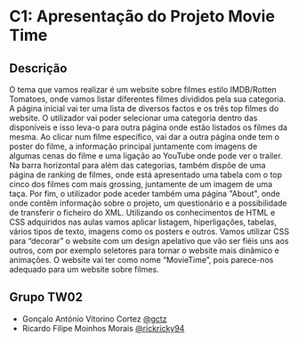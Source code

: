 # C1: Apresentação do Projeto Movie Time

## Descrição

O tema que vamos realizar é um website sobre filmes estilo IMDB/Rotten Tomatoes, onde vamos listar diferentes filmes divididos pela sua categoria.
A página inicial vai ter uma lista de diversos factos e os três top filmes do website. O utilizador vai poder selecionar uma categoria dentro das disponíveis e isso leva-o para outra página onde estão listados os filmes da mesma. Ao clicar num filme específico, vai dar a outra página onde tem o poster do filme, a informação principal juntamente com imagens de algumas cenas do filme e uma ligação ao YouTube onde pode ver o trailer.
Na barra horizontal para além das categorias, também dispõe de uma página de ranking de filmes, onde está apresentado uma tabela com o top cinco dos filmes com mais grossing, juntamente de um imagem de uma taça. Por fim, o utilizador pode aceder também uma página "About", onde onde contêm informação sobre o projeto, um questionário e a possibilidade de transferir o ficheiro do XML.
Utilizando os conhecimentos de HTML e CSS adquiridos nas aulas vamos aplicar listagem, hiperligações, tabelas, vários tipos de texto, imagens como os posters e outros. Vamos utilizar CSS para “decorar” o website com um design apelativo que vão ser fiéis uns aos outros, com por exemplo seletores para tornar o website mais dinâmico e animações.
O website vai ter como nome “MovieTime”, pois parece-nos adequado para um website sobre filmes.

## Grupo TW02

- Gonçalo António Vitorino Cortez [@gctz](https://github.com/gctz)
- Ricardo Filipe Moinhos Morais [@rickricky94](https://github.com/rickricky94)
